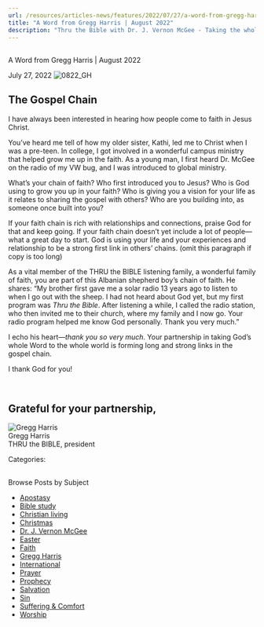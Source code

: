 ```yaml
---
url: /resources/articles-news/features/2022/07/27/a-word-from-gregg-harris-august-2022
title: "A Word from Gregg Harris | August 2022"
description: "Thru the Bible with Dr. J. Vernon McGee - Taking the whole Word to the whole world"
---
```







## 
 A Word from Gregg Harris | August 2022


July 27, 2022
![](https://ttb.org/images/default-source/features-and-news/0822_gh490e2b27-5a78-43bc-8b12-e40c09f961a3.jpg?sfvrsn=65541816_1 "0822_GH")




## The Gospel Chain

I have always been interested in hearing how people come to faith in Jesus Christ. 

You’ve heard me tell of how my older sister, Kathi, led me to Christ when I was a pre-teen. In college, I got involved in a wonderful campus ministry that helped grow me up in the faith. As a young man, I first heard Dr. McGee on the radio of my VW bug, and I was introduced to global ministry. 

What’s your chain of faith? Who first introduced you to Jesus? Who is God using to grow you up in your faith? Who is giving you a vision for your life as it relates to sharing the gospel with others? Who are you building into, as someone once built into you? 

If your faith chain is rich with relationships and connections, praise God for that and keep going. If your faith chain doesn’t yet include a lot of people—what a great day to start. God is using your life and your experiences and relationship to be a strong first link in others’ chains. (omit this paragraph if copy is too long)

As a vital member of the THRU the BIBLE listening family, a wonderful family of faith, you are part of this Albanian shepherd boy’s chain of faith. He shares: “My brother first gave me a solar radio 13 years ago to listen to when I go out with the sheep. I had not heard about God yet, but my first program was *Thru the Bible*. After listening a while, I called the radio station, who then invited me to their church, where my family and I now go. Your radio program helped me know God personally. Thank you very much.”

I echo his heart—*thank you so very much*. Your partnership in taking God’s whole Word to the whole world is forming long and strong links in the gospel chain. 

I thank God for you!

 

## Grateful for your partnership,

![Gregg Harris ](/images/default-source/default-album/gregg-harris.jpg?sfvrsn=38591e16_0 "Gregg Harris ")  
Gregg Harris  
THRU the BIBLE, president
 



Categories: 









## 
 Browse Posts by Subject


* [Apostasy](/resources/articles-news/-in-tags/tags/Apostasy)
* [Bible study](/resources/articles-news/-in-tags/tags/Bible-study)
* [Christian living](/resources/articles-news/-in-tags/tags/Christian-living)
* [Christmas](/resources/articles-news/-in-tags/tags/Christmas)
* [Dr. J. Vernon McGee](/resources/articles-news/-in-tags/tags/Dr-J-Vernon-McGee)
* [Easter](/resources/articles-news/-in-tags/tags/easter)
* [Faith](/resources/articles-news/-in-tags/tags/Faith)
* [Gregg Harris](/resources/articles-news/-in-tags/tags/Gregg-Harris)
* [International](/resources/articles-news/-in-tags/tags/International)
* [Prayer](/resources/articles-news/-in-tags/tags/prayer)
* [Prophecy](/resources/articles-news/-in-tags/tags/Prophecy)
* [Salvation](/resources/articles-news/-in-tags/tags/Salvation)
* [Sin](/resources/articles-news/-in-tags/tags/sin)
* [Suffering & Comfort](/resources/articles-news/-in-tags/tags/Suffering-Comfort)
* [Worship](/resources/articles-news/-in-tags/tags/worship)






